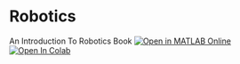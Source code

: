 # Robotics 

An Introduction To Robotics Book
[![Open in MATLAB Online](https://www.mathworks.com/images/responsive/global/open-in-matlab-online.svg)](https://matlab.mathworks.com/open/github/v1?repo=https://github.com/aras-labs/Robotics&project=MY_REPO.prj) [![Open In Colab](https://img.shields.io/badge/Open%20In%20Colab-Click%20Here-blue?logo=google-colab)](https://colab.research.google.com/drive/1RLI0E4KVbwhQEDLm5wO2awykG96ra8PE?usp=sharing)

